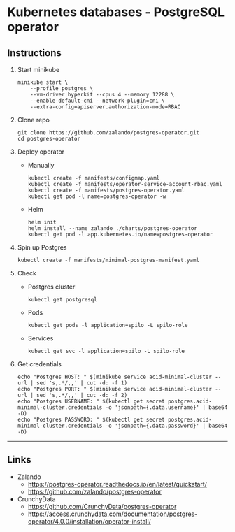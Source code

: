 
# Kubernetes databases - PostgreSQL operator

## Instructions

1. Start minikube
	```shell
	minikube start \
		--profile postgres \
		--vm-driver hyperkit --cpus 4 --memory 12288 \
		--enable-default-cni --network-plugin=cni \
		--extra-config=apiserver.authorization-mode=RBAC
	```

2. Clone repo
	```shell
	git clone https://github.com/zalando/postgres-operator.git
	cd postgres-operator
	```

3. Deploy operator
	* Manually
		```shell
		kubectl create -f manifests/configmap.yaml
		kubectl create -f manifests/operator-service-account-rbac.yaml
		kubectl create -f manifests/postgres-operator.yaml
		kubectl get pod -l name=postgres-operator -w
		```
	* Helm
		```shell
		helm init
		helm install --name zalando ./charts/postgres-operator
		kubectl get pod -l app.kubernetes.io/name=postgres-operator
		```

4. Spin up Postgres
	```shell
	kubectl create -f manifests/minimal-postgres-manifest.yaml
	```

5. Check
	* Postgres cluster
		```shell
		kubectl get postgresql
		```
	* Pods
		```shell
		kubectl get pods -l application=spilo -L spilo-role
		```
	* Services
		```shell
		kubectl get svc -l application=spilo -L spilo-role
		```

6. Get credentials
	```shell
	echo "Postgres HOST: " $(minikube service acid-minimal-cluster --url | sed 's,.*/,,' | cut -d: -f 1)
	echo "Postgres PORT: " $(minikube service acid-minimal-cluster --url | sed 's,.*/,,' | cut -d: -f 2)
	echo "Postgres USERNAME: " $(kubectl get secret postgres.acid-minimal-cluster.credentials -o 'jsonpath={.data.username}' | base64 -D)
	echo "Postgres PASSWORD: " $(kubectl get secret postgres.acid-minimal-cluster.credentials -o 'jsonpath={.data.password}' | base64 -D)
	```

---

## Links
* Zalando
  * https://postgres-operator.readthedocs.io/en/latest/quickstart/
  * https://github.com/zalando/postgres-operator
* CrunchyData
  * https://github.com/CrunchyData/postgres-operator
  * https://access.crunchydata.com/documentation/postgres-operator/4.0.0/installation/operator-install/
